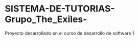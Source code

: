 # SISTEMA-DE-TUTORIAS-Grupo_The_Exiles-
Proyecto desarrollado en el curso de desarrollo de software 1

